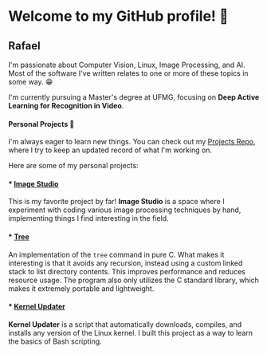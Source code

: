 # Welcome to my GitHub profile! 👋

## Rafael


I'm passionate about Computer Vision, Linux, Image Processing, and AI. Most of the software I've written relates to one or more of these topics in some way. 😁

I'm currently pursuing a Master's degree at UFMG, focusing on **Deep Active Learning for Recognition in Video**.


#### Personal Projects 🚀

I'm always eager to learn new things. You can check out my [Projects Repo](https://github.com/RafaelAmauri/Projects), where I try to keep an updated record of what I'm working on.

Here are some of my personal projects:

#### * [Image Studio](https://github.com/RafaelAmauri/Image-Studio)
    
This is my favorite project by far! **Image Studio** is a space where I experiment with coding various image processing techniques by hand, implementing things I find interesting in the field.

#### * [Tree](https://github.com/RafaelAmauri/Tree)
    
An implementation of the ```tree``` command in pure C. What makes it interesting is that it avoids any recursion, instead using a custom linked stack to list directory contents. This improves performance and reduces resource usage. The program also only utilizes the C standard library, which makes it extremely portable and lightweight.

#### * [Kernel Updater](https://github.com/RafaelAmauri/Kernel-Updater)

**Kernel Updater** is a script that automatically downloads, compiles, and installs any version of the Linux kernel. I built this project as a way to learn the basics of Bash scripting.
